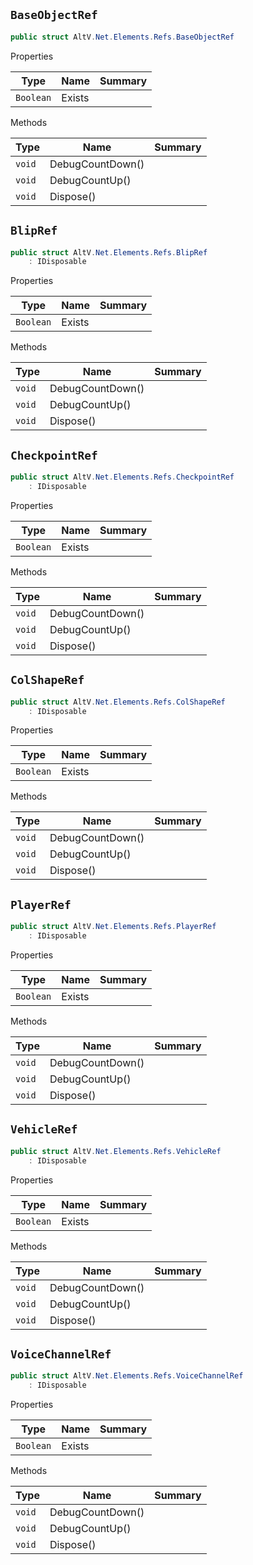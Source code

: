## `BaseObjectRef`

```csharp
public struct AltV.Net.Elements.Refs.BaseObjectRef

```

Properties

| Type | Name | Summary | 
| --- | --- | --- | 
| `Boolean` | Exists |  | 


Methods

| Type | Name | Summary | 
| --- | --- | --- | 
| `void` | DebugCountDown() |  | 
| `void` | DebugCountUp() |  | 
| `void` | Dispose() |  | 


## `BlipRef`

```csharp
public struct AltV.Net.Elements.Refs.BlipRef
    : IDisposable

```

Properties

| Type | Name | Summary | 
| --- | --- | --- | 
| `Boolean` | Exists |  | 


Methods

| Type | Name | Summary | 
| --- | --- | --- | 
| `void` | DebugCountDown() |  | 
| `void` | DebugCountUp() |  | 
| `void` | Dispose() |  | 


## `CheckpointRef`

```csharp
public struct AltV.Net.Elements.Refs.CheckpointRef
    : IDisposable

```

Properties

| Type | Name | Summary | 
| --- | --- | --- | 
| `Boolean` | Exists |  | 


Methods

| Type | Name | Summary | 
| --- | --- | --- | 
| `void` | DebugCountDown() |  | 
| `void` | DebugCountUp() |  | 
| `void` | Dispose() |  | 


## `ColShapeRef`

```csharp
public struct AltV.Net.Elements.Refs.ColShapeRef
    : IDisposable

```

Properties

| Type | Name | Summary | 
| --- | --- | --- | 
| `Boolean` | Exists |  | 


Methods

| Type | Name | Summary | 
| --- | --- | --- | 
| `void` | DebugCountDown() |  | 
| `void` | DebugCountUp() |  | 
| `void` | Dispose() |  | 


## `PlayerRef`

```csharp
public struct AltV.Net.Elements.Refs.PlayerRef
    : IDisposable

```

Properties

| Type | Name | Summary | 
| --- | --- | --- | 
| `Boolean` | Exists |  | 


Methods

| Type | Name | Summary | 
| --- | --- | --- | 
| `void` | DebugCountDown() |  | 
| `void` | DebugCountUp() |  | 
| `void` | Dispose() |  | 


## `VehicleRef`

```csharp
public struct AltV.Net.Elements.Refs.VehicleRef
    : IDisposable

```

Properties

| Type | Name | Summary | 
| --- | --- | --- | 
| `Boolean` | Exists |  | 


Methods

| Type | Name | Summary | 
| --- | --- | --- | 
| `void` | DebugCountDown() |  | 
| `void` | DebugCountUp() |  | 
| `void` | Dispose() |  | 


## `VoiceChannelRef`

```csharp
public struct AltV.Net.Elements.Refs.VoiceChannelRef
    : IDisposable

```

Properties

| Type | Name | Summary | 
| --- | --- | --- | 
| `Boolean` | Exists |  | 


Methods

| Type | Name | Summary | 
| --- | --- | --- | 
| `void` | DebugCountDown() |  | 
| `void` | DebugCountUp() |  | 
| `void` | Dispose() |  | 


